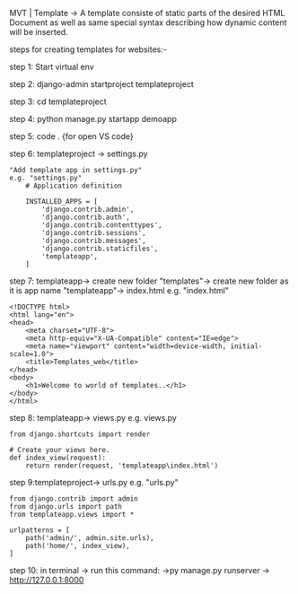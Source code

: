 MVT
  |
  Template
  ->  A template consiste of static parts of the desired HTML Document as well as same special syntax describing  how dynamic content will be inserted.

steps for creating templates for websites:-

step 1: Start virtual env

step 2: django-admin startproject templateproject

step 3: cd templateproject

step 4: python manage.py startapp demoapp

step 5: code . {for open VS code}

step 6: templateproject -> settings.py

    "Add template app in settings.py"
    e.g. "settings.py"
        # Application definition

        INSTALLED_APPS = [
            'django.contrib.admin',
            'django.contrib.auth',
            'django.contrib.contenttypes',
            'django.contrib.sessions',
            'django.contrib.messages',
            'django.contrib.staticfiles',
            'templateapp',
        ]

step 7: templateapp-> create new folder "templates"-> create new folder as it is app name "templateapp"-> index.html
  e.g. "index.html"

    <!DOCTYPE html>
    <html lang="en">
    <head>
        <meta charset="UTF-8">
        <meta http-equiv="X-UA-Compatible" content="IE=edge">
        <meta name="viewport" content="width=device-width, initial-scale=1.0">
        <title>Templates_web</title>
    </head>
    <body>
        <h1>Welcome to world of templates..</h1>
    </body>
    </html>

step 8: templateapp-> views.py
    e.g. views.py
    
    from django.shortcuts import render

    # Create your views here.
    def index_view(request):
        return render(request, 'templateapp\index.html')

step 9:templateproject-> urls.py
    e.g. "urls.py"
    
    from django.contrib import admin
    from django.urls import path
    from templateapp.views import *

    urlpatterns = [
        path('admin/', admin.site.urls),
        path('home/', index_view),
    ]

step 10: in terminal -> run this command:
                ->py manage.py runserver
                        -> http://127.0.0.1:8000
                        